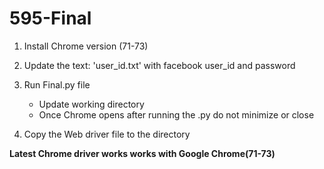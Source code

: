 # 595-Final

1. Install Chrome version (71-73)
2. Update the text: 'user_id.txt' with facebook user_id and password
3. Run Final.py file
	- Update working directory
	- Once Chrome opens after running the .py do not minimize or close
	
4. Copy the Web driver file to the directory

**Latest Chrome driver works works with Google Chrome(71-73)**
